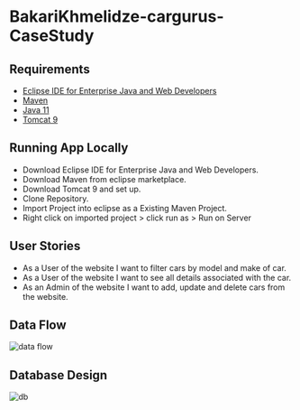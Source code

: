 
# BakariKhmelidze-cargurus-CaseStudy 
## Requirements
* [Eclipse IDE for Enterprise Java and Web Developers](https://www.eclipse.org/downloads/) 
* [Maven](https://maven.apache.org/)
* [Java 11](https://www.oracle.com/java/technologies/javase/jdk11-archive-downloads.html)
* [Tomcat 9](https://tomcat.apache.org/download-90.cgi)

## Running App Locally
* Download Eclipse IDE for Enterprise Java and Web Developers. 
* Download Maven from eclipse marketplace. 
* Download Tomcat 9 and set up.  
* Clone Repository.
* Import Project into eclipse as a Existing Maven Project.
* Right click on imported project  > click run as > Run on Server

## User Stories
* As a User of the website I want to filter cars by model and make of car.
* As a User of the website I want to see all details associated with the car.  
* As an Admin of the website I want to add, update and delete cars from the website. 
## Data Flow
![data flow](https://user-images.githubusercontent.com/64437630/150653649-99a3d069-d281-4a79-8283-d16897cb96ca.png)

## Database Design
![db](https://user-images.githubusercontent.com/64437630/150657046-abb6ad1b-e000-41b8-9159-b964db091279.png)
